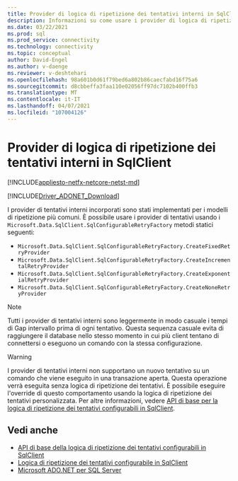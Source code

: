 ```yaml
---
title: Provider di logica di ripetizione dei tentativi interni in SqlClient
description: Informazioni su come usare i provider di logica di ripetizione dei tentativi configurabili incorporati nell'applicazione per gestire gli errori temporanei nel database.
ms.date: 03/22/2021
ms.prod: sql
ms.prod_service: connectivity
ms.technology: connectivity
ms.topic: conceptual
author: David-Engel
ms.author: v-daenge
ms.reviewer: v-deshtehari
ms.openlocfilehash: 98a601b0d61f79bed6a802b86caecfabd16f75a6
ms.sourcegitcommit: d8cbbeffa3faa110e02056ff97dc7102b400ffb3
ms.translationtype: MT
ms.contentlocale: it-IT
ms.lasthandoff: 04/07/2021
ms.locfileid: "107004126"
---
```

# <a name="internal-retry-logic-providers-in-sqlclient"></a>Provider di logica di ripetizione dei tentativi interni in SqlClient

[!INCLUDE[appliesto-netfx-netcore-netst-md](../../includes/appliesto-netfx-netcore-netst-md.md)]

[!INCLUDE[Driver_ADONET_Download](../../includes/driver_adonet_download.md)]

I provider di tentativi interni incorporati sono stati implementati per i modelli di ripetizione più comuni. È possibile usare i provider di tentativi usando i `Microsoft.Data.SqlClient.SqlConfigurableRetryFactory` metodi statici seguenti:

- `Microsoft.Data.SqlClient.SqlConfigurableRetryFactory.CreateFixedRetryProvider`
- `Microsoft.Data.SqlClient.SqlConfigurableRetryFactory.CreateIncrementalRetryProvider`
- `Microsoft.Data.SqlClient.SqlConfigurableRetryFactory.CreateExponentialRetryProvider`
- `Microsoft.Data.SqlClient.SqlConfigurableRetryFactory.CreateNoneRetryProvider`

> [!NOTE]
> Tutti i provider di tentativi interni sono leggermente in modo casuale i tempi di Gap intervallo prima di ogni tentativo. Questa sequenza casuale evita di raggiungere il database nello stesso momento in cui più client tentano di connettersi o eseguono un comando con la stessa configurazione.

> [!WARNING]
> I provider di tentativi interni non supportano un nuovo tentativo su un comando che viene eseguito in una transazione aperta. Questa operazione verrà eseguita senza logica di ripetizione dei tentativi. È possibile eseguire l'override di questo comportamento usando la logica di ripetizione dei tentativi personalizzata. Per altre informazioni, vedere [API di base per la logica di ripetizione dei tentativi configurabili in SqlClient](configurable-retry-logic-core-apis-sqlclient.md).

<!-- These links won't be live until after the feature is released in a GA version.
## Example

You can find samples for `connection` and `command` retry logic at the following links:

- [Microsoft.Data.SqlClient.SqlConnection.RetryLogicProvider#example](/dotnet/api/microsoft.data.sqlclient.sqlconnection.RetryLogicProvider?view=sqlclient-dotnet-core-2.1&preserve-view=true#examples)
- [Microsoft.Data.SqlClient.SqlCommand.RetryLogicProvider#example](/dotnet/api/microsoft.data.sqlclient.sqlcommand.RetryLogicProvider?view=sqlclient-dotnet-core-2.1&preserve-view=true#examples)
-->

## <a name="see-also"></a>Vedi anche

- [API di base della logica di ripetizione dei tentativi configurabili in SqlClient](configurable-retry-logic-core-apis-sqlclient.md)
- [Logica di ripetizione dei tentativi configurabile in SqlClient](configurable-retry-logic.md)
- [Microsoft ADO.NET per SQL Server](microsoft-ado-net-sql-server.md)
